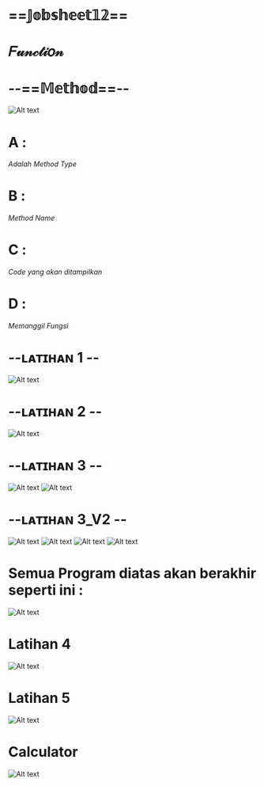 # ==𝕁𝕠𝕓𝕤𝕙𝕖𝕖𝕥𝟙𝟚==
# 𝐹𝓊𝓃𝒸𝓉𝒾𝑜𝓃

# --==𝕄𝕖𝕥𝕙𝕠𝕕==--
![Alt text](https://github.com/Syihabuddinsanni/Jobsheet12_Function/blob/master/Method.png)
# A :
_Adalah Method Type_
# B :
_Method Name_
# C :
_Code yang akan ditampilkan_
# D :
_Memanggil Fungsi_


# --ʟᴀᴛɪʜᴀɴ 1 -- 
![Alt text](https://github.com/Syihabuddinsanni/Jobsheet12_Function/blob/master/Latihan.png)


# --ʟᴀᴛɪʜᴀɴ 2 --  
![Alt text](https://github.com/Syihabuddinsanni/Jobsheet12_Function/blob/master/L2.png)

# --ʟᴀᴛɪʜᴀɴ 3 -- 
![Alt text](https://github.com/Syihabuddinsanni/Jobsheet12_Function/blob/master/Latihan3.png)
![Alt text](https://github.com/Syihabuddinsanni/Jobsheet12_Function/blob/master/L3A_4.png)


# --ʟᴀᴛɪʜᴀɴ 3_V2 --
![Alt text](https://github.com/Syihabuddinsanni/Jobsheet12_Function/blob/master/L3A1.png)
![Alt text](https://github.com/Syihabuddinsanni/Jobsheet12_Function/blob/master/L3A2.png)
![Alt text](https://github.com/Syihabuddinsanni/Jobsheet12_Function/blob/master/L3A3.png)
![Alt text](https://github.com/Syihabuddinsanni/Jobsheet12_Function/blob/master/L3A.png)
# Semua Program diatas akan berakhir seperti ini :
![Alt text](https://github.com/Syihabuddinsanni/Jobsheet12_Function/blob/master/L3A_4.png)


# Latihan 4
![Alt text](https://github.com/Syihabuddinsanni/Jobsheet12_Function/blob/master/L4.png)


# Latihan 5
![Alt text](https://github.com/Syihabuddinsanni/Jobsheet12_Function/blob/master/L5.png)

# Calculator
![Alt text](https://github.com/Syihabuddinsanni/Jobsheet12_Function/blob/master/CalculatorKu.png)

